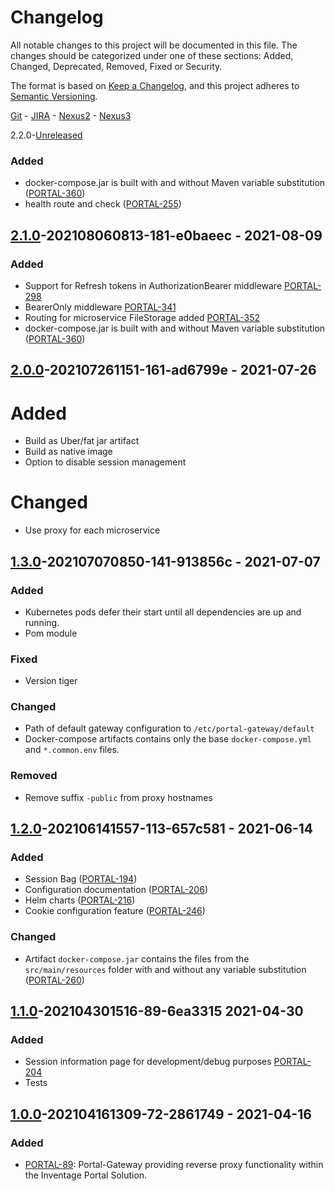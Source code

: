 Changelog
=========

All notable changes to this project will be documented in this file. The changes should be categorized under one of these sections: Added, Changed, Deprecated, Removed, Fixed or Security.

The format is based on [Keep a Changelog](https://keepachangelog.com/en/1.0.0/),
and this project adheres to [Semantic Versioning](https://semver.org/spec/v2.0.0.html).

[Git](https://git.inventage.com/projects/PORTAL/repos/portal-gateway/browse) - [JIRA](https://issue.inventage.com/browse/PORTAL-298?jql=project%20%3D%20PORTAL%20AND%20component%20%3D%20Portal-Gateway) - [Nexus2](https://nexus.inventage.com/content/repositories/inventage-portal/com/inventage/portal/gateway/) - [Nexus3](https://nexus3.inventage.com/#browse/browse:inventage-portal-docker)

2.2.0-[Unreleased]

### Added

- docker-compose.jar is built with and without Maven variable substitution ([PORTAL-360](https://issue.inventage.com/browse/PORTAL-360))
- health route and check ([PORTAL-255](https://issue.inventage.com/browse/PORTAL-255))

[2.1.0]-202108060813-181-e0baeec - 2021-08-09
------------

### Added

- Support for Refresh tokens in AuthorizationBearer middleware [PORTAL-298](https://issue.inventage.com/browse/PORTAL-298)
- BearerOnly middleware [PORTAL-341](https://issue.inventage.com/browse/PORTAL-341)
- Routing for microservice FileStorage added [PORTAL-352](https://issue.inventage.com/browse/PORTAL-352)
- docker-compose.jar is built with and without Maven variable substitution ([PORTAL-360](https://issue.inventage.com/browse/PORTAL-360))

[2.0.0]-202107261151-161-ad6799e - 2021-07-26
------------

# Added

- Build as Uber/fat jar artifact
- Build as native image
- Option to disable session management

# Changed

- Use proxy for each microservice

[1.3.0]-202107070850-141-913856c - 2021-07-07
------------

### Added

- Kubernetes pods defer their start until all dependencies are up and running.
- Pom module

### Fixed

- Version tiger

### Changed

- Path of default gateway configuration to `/etc/portal-gateway/default`
- Docker-compose artifacts contains only the base `docker-compose.yml` and `*.common.env` files.

### Removed

- Remove suffix `-public` from proxy hostnames

[1.2.0]-202106141557-113-657c581 - 2021-06-14
------------

### Added

- Session Bag ([PORTAL-194](https://issue.inventage.com/browse/PORTAL-194))
- Configuration documentation ([PORTAL-206](https://issue.inventage.com/browse/PORTAL-206))
- Helm charts ([PORTAL-216](https://issue.inventage.com/browse/PORTAL-216))
- Cookie configuration feature ([PORTAL-246](https://issue.inventage.com/browse/PORTAL-246))

### Changed

- Artifact `docker-compose.jar` contains the files from the `src/main/resources` folder with and without any variable substitution ([PORTAL-260](https://issue.inventage.com/browse/PORTAL-260))

[1.1.0]-202104301516-89-6ea3315 2021-04-30
------------

### Added

- Session information page for development/debug purposes [PORTAL-204](https://issue.inventage.com/browse/PORTAL-204)
- Tests

[1.0.0]-202104161309-72-2861749 - 2021-04-16
------------

### Added

- [PORTAL-89](https://issue.inventage.com/browse/PORTAL-89): Portal-Gateway providing reverse proxy functionality within the Inventage Portal Solution.

[Unreleased]: https://git.inventage.com/projects/PORTAL/repos/portal-gateway/compare/commits?sourceBranch=refs%2Fheads%2Fmaster&targetBranch=refs%2Ftags%2F2.1.0
[2.1.0]: https://git.inventage.com/projects/PORTAL/repos/portal-gateway/compare/commits?sourceBranch=refs%2Ftags%2F2.1.0&targetBranch=refs%2Ftags%2F2.0.0
[2.0.0]: https://git.inventage.com/projects/PORTAL/repos/portal-gateway/compare/commits?sourceBranch=refs%2Ftags%2F2.0.0&targetBranch=refs%2Ftags%2F1.3.0
[1.3.0]: https://git.inventage.com/projects/PORTAL/repos/portal-gateway/compare/commits?sourceBranch=refs%2Ftags%2F1.3.0&targetBranch=refs%2Ftags%2F1.2.0
[1.2.0]: https://git.inventage.com/projects/PORTAL/repos/portal-gateway/compare/commits?sourceBranch=refs%2Ftags%2F1.2.0&targetBranch=refs%2Ftags%2F1.1.0
[1.1.0]: https://git.inventage.com/projects/PORTAL/repos/portal-gateway/compare/commits?sourceBranch=refs%2Ftags%2F1.1.0&targetBranch=refs%2Ftags%2F1.0.0
[1.0.0]: https://git.inventage.com/projects/PORTAL/repos/portal-gateway/commits?until=1.0.0
